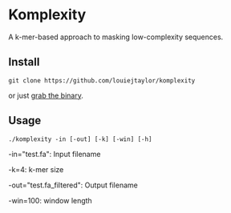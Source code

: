 # Komplexity

A k-mer-based approach to masking low-complexity sequences.

## Install

    git clone https://github.com/louiejtaylor/komplexity

or just [grab the binary](https://github.com/louiejtaylor/komplexity/blob/master/komplexity).

## Usage

    ./komplexity -in [-out] [-k] [-win] [-h]

  -in="test.fa": Input filename

  -k=4: k-mer size

  -out="test.fa_filtered": Output filename

  -win=100: window length

